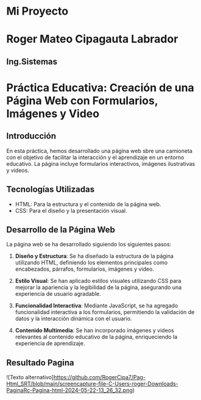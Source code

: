 # **Mi Proyecto**
# **Roger Mateo Cipagauta Labrador**
## Ing.Sistemas

# Práctica Educativa: Creación de una Página Web con Formularios, Imágenes y Video

## Introducción
En esta práctica, hemos desarrollado una página web sbre una camioneta con el objetivo de facilitar la interacción y el aprendizaje en un entorno educativo. La página incluye formularios interactivos, imágenes ilustrativas y videos.

## Tecnologías Utilizadas
- HTML: Para la estructura y el contenido de la página web.
- CSS: Para el diseño y la presentación visual.


## Desarrollo de la Página Web
La página web se ha desarrollado siguiendo los siguientes pasos:

1. **Diseño y Estructura**: Se ha diseñado la estructura de la página utilizando HTML, definiendo los elementos principales como encabezados, párrafos, formularios, imágenes y video.

2. **Estilo Visual**: Se han aplicado estilos visuales utilizando CSS para mejorar la apariencia y la legibilidad de la página, asegurando una experiencia de usuario agradable.

3. **Funcionalidad Interactiva**: Mediante JavaScript, se ha agregado funcionalidad interactiva a los formularios, permitiendo la validación de datos y la interacción dinámica con el usuario.

4. **Contenido Multimedia**: Se han incorporado imágenes y videos relevantes al contenido educativo de la página, enriqueciendo la experiencia de aprendizaje.

## Resultado Pagina

![Texto alternativo]https://github.com/RogerCipa7/Pag-Html_SRT/blob/main/screencapture-file-C-Users-roger-Downloads-PaginaRc-Pagina-html-2024-05-22-13_26_32.png)
